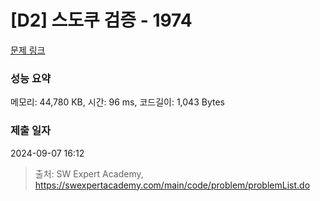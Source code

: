 # [D2] 스도쿠 검증 - 1974 

[문제 링크](https://swexpertacademy.com/main/code/problem/problemDetail.do?contestProbId=AV5Psz16AYEDFAUq) 

### 성능 요약

메모리: 44,780 KB, 시간: 96 ms, 코드길이: 1,043 Bytes

### 제출 일자

2024-09-07 16:12



> 출처: SW Expert Academy, https://swexpertacademy.com/main/code/problem/problemList.do
